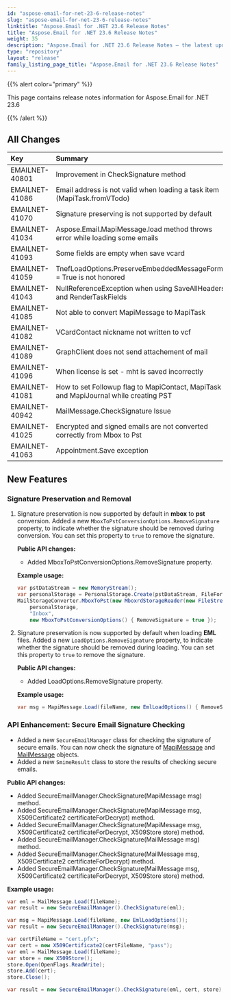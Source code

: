 ```yaml
---
id: "aspose-email-for-net-23-6-release-notes"
slug: "aspose-email-for-net-23-6-release-notes"
linktitle: "Aspose.Email for .NET 23.6 Release Notes"
title: "Aspose.Email for .NET 23.6 Release Notes"
weight: 35
description: "Aspose.Email for .NET 23.6 Release Notes – the latest updates and fixes."
type: "repository"
layout: "release"
family_listing_page_title: "Aspose.Email for .NET 23.6 Release Notes"
---
```


{{% alert color="primary" %}}

This page contains release notes information for Aspose.Email for .NET 23.6

{{% /alert %}}

## **All Changes**

|**Key**|**Summary**|**Category**|
| :- | :- | :- |
|EMAILNET-40801|Improvement in CheckSignature method|Feature|
|EMAILNET-41086|Email address is not valid when loading a task item (MapiTask.fromVTodo)|Enhancement|
|EMAILNET-41070|Signature preserving is not supported by default|Enhancement|
|EMAILNET-41034|Aspose.Email.MapiMessage.load method throws error while loading some emails|Bug|
|EMAILNET-41093|Some fields are empty when save vcard|Bug|
|EMAILNET-41059|TnefLoadOptions.PreserveEmbeddedMessageFormat = True is not honored|Bug|
|EMAILNET-41043|NullReferenceException when using SaveAllHeaders and RenderTaskFields|Bug|
|EMAILNET-41085|Not able to convert MapiMessage to MapiTask|Bug|
|EMAILNET-41082|VCardContact nickname not written to vcf|Bug|
|EMAILNET-41089|GraphClient does not send attachement of mail|Bug|
|EMAILNET-41096|When license is set - mht is saved incorrectly|Bug|
|EMAILNET-41081|How to set Followup flag to MapiContact, MapiTask and MapiJournal while creating PST|Bug|
|EMAILNET-40942|MailMessage.CheckSignature Issue|Bug|
|EMAILNET-41025|Encrypted and signed emails are not converted correctly from Mbox to Pst|Bug|
|EMAILNET-41063|Appointment.Save exception|Bug|

## **New Features**

### **Signature Preservation and Removal**

1. Signature preservation is now supported by default in **mbox** to **pst** conversion.
   Added a new `MboxToPstConversionOptions.RemoveSignature` property, to indicate whether the signature should be removed during conversion. You can set this property to `true` to remove the signature.
   
   **Public API changes:**
   
    - Added MboxToPstConversionOptions.RemoveSignature property.
   
   **Example usage:**
   
   ```cs
   var pstDataStream = new MemoryStream();
   var personalStorage = PersonalStorage.Create(pstDataStream, FileFormatVersion.Unicode);
   MailStorageConverter.MboxToPst(new MboxrdStorageReader(new FileStream(fileName, FileMode.Open, FileAccess.Read), new MboxLoadOptions()),
       personalStorage,
       "Inbox",
       new MboxToPstConversionOptions() { RemoveSignature = true });
   ```
   
2. Signature preservation is now supported by default when loading **EML** files.
   Added a new `LoadOptions.RemoveSignature` property, to indicate whether the signature should be removed during loading. You can set this property to `true` to remove the signature.
   
   **Public API changes:**
   
   - Added LoadOptions.RemoveSignature property.
   
   **Example usage:**
   
   ```cs
   var msg = MapiMessage.Load(fileName, new EmlLoadOptions() { RemoveSignature = true});
   ```
   
### **API Enhancement: Secure Email Signature Checking**

- Added a new `SecureEmailManager` class for checking the signature of secure emails.
   You can now check the signature of [MapiMessage](https://reference.aspose.com/email/net/aspose.email.mapi/mapimessage/) and [MailMessage](https://reference.aspose.com/email/net/aspose.email/mailmessage/) objects.
- Added a new `SmimeResult` class to store the results of checking secure emails.

**Public API changes:**
 - Added SecureEmailManager.CheckSignature(MapiMessage msg) method.
 - Added SecureEmailManager.CheckSignature(MapiMessage msg, X509Certificate2 certificateForDecrypt) method.
 - Added SecureEmailManager.CheckSignature(MapiMessage msg, X509Certificate2 certificateForDecrypt, X509Store store) method.
 - Added SecureEmailManager.CheckSignature(MailMessage msg) method.
 - Added SecureEmailManager.CheckSignature(MailMessage msg, X509Certificate2 certificateForDecrypt) method.
 - Added SecureEmailManager.CheckSignature(MailMessage msg, X509Certificate2 certificateForDecrypt, X509Store store) method.

**Example usage:**

```cs
var eml = MailMessage.Load(fileName);
var result = new SecureEmailManager().CheckSignature(eml);
```
```cs
var msg = MapiMessage.Load(fileName, new EmlLoadOptions());
var result = new SecureEmailManager().CheckSignature(msg);
```
```cs
var certFileName = "cert.pfx";
var cert = new X509Certificate2(certFileName, "pass");
var eml = MailMessage.Load(fileName);
var store = new X509Store();
store.Open(OpenFlags.ReadWrite);
store.Add(cert);
store.Close();

var result = new SecureEmailManager().CheckSignature(eml, cert, store);
```
